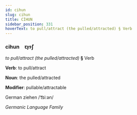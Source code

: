 ```yaml
---
id: cihun
slug: cihun
title: CİHUN
sidebar_position: 331
hoverText: to pull/attract (the pulled/attracted) § Verb
---
```


### cihun&emsp;<span kind="abugida">ꞇɟɂ̃ʃ</span>

*to pull/attract (the pulled/attracted)* **§** Verb

**Verb**: to pull/attract

**Noun**: the pulled/attracted

**Modifier**: pullable/attractable

German ziehen /ˈt͡siːən/

*Germanic Language Family*